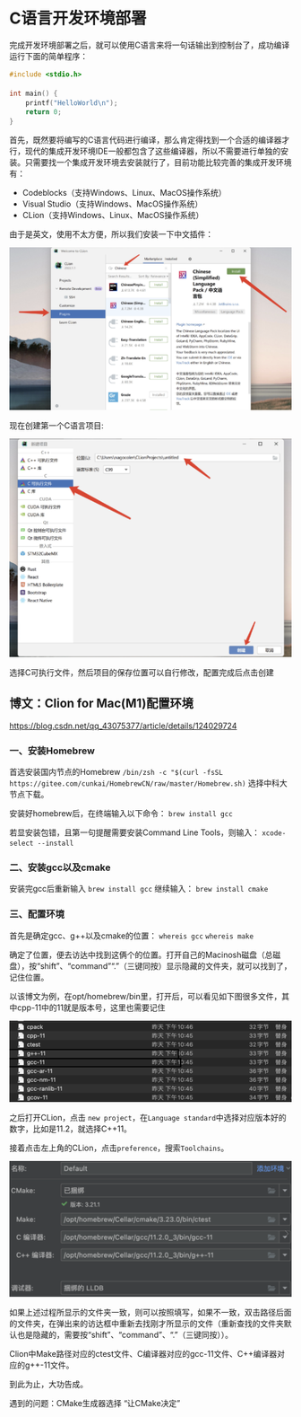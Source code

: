 # C语言开发环境部署

完成开发环境部署之后，就可以使用C语言来将一句话输出到控制台了，成功编译运行下面的简单程序：

```c
#include <stdio.h>

int main() {
    printf("HelloWorld\n");
    return 0;
}
```

首先，既然要将编写的C语言代码进行编译，那么肯定得找到一个合适的编译器才行，现代的集成开发环境IDE一般都包含了这些编译器，所以不需要进行单独的安装。只需要找一个集成开发环境去安装就行了，目前功能比较完善的集成开发环境有：

- Codeblocks（支持Windows、Linux、MacOS操作系统）
- Visual Studio（支持Windows、MacOS操作系统）
- CLion（支持Windows、Linux、MacOS操作系统）

由于是英文，使用不太方便，所以我们安装一下中文插件：

![](../img/img_07.png)

现在创建第一个C语言项目:

![](../img/img_08.png)

选择C可执行文件，然后项目的保存位置可以自行修改，配置完成后点击创建

## 博文：Clion for Mac(M1)配置环境

https://blog.csdn.net/qq_43075377/article/details/124029724

### 一、安装Homebrew
首选安装国内节点的Homebrew
`/bin/zsh -c "$(curl -fsSL https://gitee.com/cunkai/HomebrewCN/raw/master/Homebrew.sh)`
选择中科大节点下载。

安装好homebrew后，在终端输入以下命令：
`brew install gcc`

若显安装包错，且第一句提醒需要安装Command Line Tools，则输入：
`xcode-select --install`

### 二、安装gcc以及cmake
安装完gcc后重新输入
`brew install gcc`
继续输入：
`brew install cmake`

### 三、配置环境

首先是确定gcc、g++以及cmake的位置：
`whereis gcc`
`whereis make`

确定了位置，便去访达中找到这俩个的位置。打开自己的Macinosh磁盘（总磁盘），按“shift”、“command”“.”（三键同按）显示隐藏的文件夹，就可以找到了，记住位置。

以该博文为例，在opt/homebrew/bin里，打开后，可以看见如下图很多文件，其中cpp-11中的11就是版本号，这里也需要记住

![](../img/img_05.png)

之后打开CLion，点击 `new project`，在`Language standard`中选择对应版本好的数字，比如是11.2，就选择C++11。

接着点击左上角的CLion，点击`preference`，搜索`Toolchains`。

![](../img/img_06.png)

如果上述过程所显示的文件夹一致，则可以按照填写，如果不一致，双击路径后面的文件夹，在弹出来的访达框中重新去找刚才所显示的文件（重新查找的文件夹默认也是隐藏的，需要按“shift”、“command”、“.”（三键同按））。

Clion中Make路径对应的ctest文件、C编译器对应的gcc-11文件、C++编译器对应的g++-11文件。

到此为止，大功告成。

遇到的问题：CMake生成器选择 “让CMake决定”